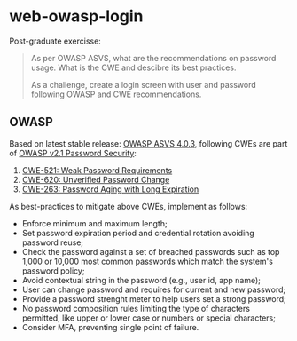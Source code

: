 # web-owasp-login

Post-graduate exercisse:

> As per OWASP ASVS, what are the recommendations on password usage. What is the CWE and descibre its best practices.
> 
> As a challenge, create a login screen with user and password following OWASP and CWE recommendations.


## OWASP
Based on latest stable release: [OWASP ASVS 4.0.3](https://github.com/OWASP/ASVS/tree/v4.0.3/4.0), following CWEs are part of [OWASP v2.1 Password Security](https://github.com/OWASP/ASVS/blob/v4.0.3/4.0/en/0x11-V2-Authentication.md#v21-password-security):
1. [CWE-521: Weak Password Requirements](https://cwe.mitre.org/data/definitions/521.html)
2. [CWE-620: Unverified Password Change](https://cwe.mitre.org/data/definitions/620.html)
3. [CWE-263: Password Aging with Long Expiration](https://cwe.mitre.org/data/definitions/263.html)

As best-practices to mitigate above CWEs, implement as follows:
* Enforce minimum and maximum length;
* Set password expiration period and credential rotation avoiding password reuse;
* Check the password against a set of breached passwords such as top 1,000 or 10,000 most common passwords which match the system's password policy;
* Avoid contextual string in the password (e.g., user id, app name);
* User can change password and requires for current and new password;
* Provide a password strenght meter to help users set a strong password;
* No password composition rules limiting the type of characters permitted, like upper or lower case or numbers or special characters;
* Consider MFA, preventing single point of failure.
